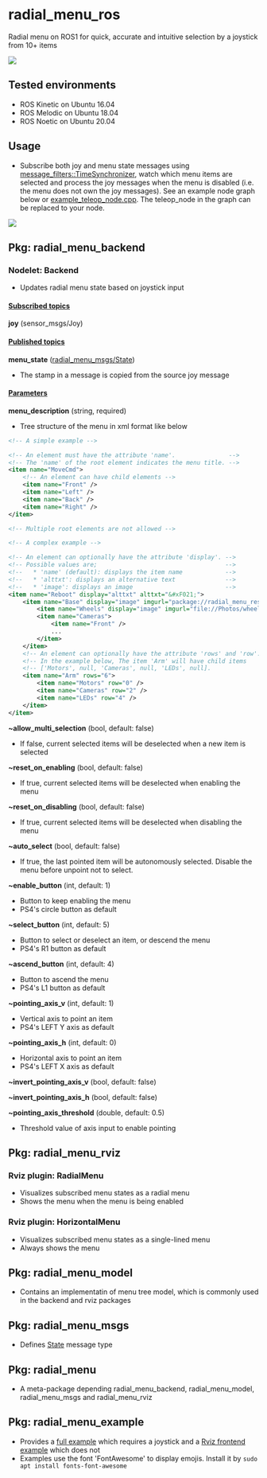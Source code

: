 # radial_menu_ros

Radial menu on ROS1 for quick, accurate and intuitive selection by a joystick from 10+ items

![](https://raw.githubusercontent.com/yoshito-n-students/radial_menu_ros/images/images/screenshot_v0_1_4.png)

## Tested environments
* ROS Kinetic on Ubuntu 16.04
* ROS Melodic on Ubuntu 18.04
* ROS Noetic on Ubuntu 20.04

## Usage
* Subscribe both joy and menu state messages using [message_filters::TimeSynchronizer](http://wiki.ros.org/message_filters#Time_Synchronizer), watch which menu items are selected and process the joy messages when the menu is disabled (i.e. the menu does not own the joy messages). See an example node graph below or [example_teleop_node.cpp](radial_menu_example/src/example_teleop_node.cpp). The teleop_node in the graph can be replaced to your node.

![](https://raw.githubusercontent.com/yoshito-n-students/radial_menu_ros/images/images/example_integration_v0_2_1.png)

## Pkg: radial_menu_backend
### Nodelet: Backend
* Updates radial menu state based on joystick input

#### <u>Subscribed topics</u>
**joy** (sensor_msgs/Joy)

#### <u>Published topics</u>
**menu_state** ([radial_menu_msgs/State](radial_menu_msgs/msg/State.msg))
* The stamp in a message is copied from the source joy message

#### <u>Parameters</u>
**menu_description** (string, required)
* Tree structure of the menu in xml format like below
```XML
<!-- A simple example -->

<!-- An element must have the attribute 'name'.               -->
<!-- The 'name' of the root element indicates the menu title. -->
<item name="MoveCmd">
    <!-- An element can have child elements -->
    <item name="Front" />
    <item name="Left" />
    <item name="Back" />
    <item name="Right" />
</item>

<!-- Multiple root elements are not allowed -->
```
```XML
<!-- A complex example -->

<!-- An element can optionally have the attribute 'display'. -->
<!-- Possible values are;                                    -->
<!--   * 'name' (default): displays the item name            -->
<!--   * 'alttxt': displays an alternative text              -->
<!--   * 'image': displays an image                          -->
<item name="Reboot" display="alttxt" alttxt="&#xF021;">
    <item name="Base" display="image" imgurl="package://radial_menu_resources/images/base.bmp">
        <item name="Wheels" display="image" imgurl="file://Photos/wheels.png" />
        <item name="Cameras">
            <item name="Front" />
            ...
        </item>
    </item>
    <!-- An element can optionally have the attribute 'rows' and 'row'. -->
    <!-- In the example below, The item 'Arm' will have child items     -->
    <!-- ['Motors', null, 'Cameras', null, 'LEDs', null].               -->
    <item name="Arm" rows="6">
        <item name="Motors" row="0" />
        <item name="Cameras" row="2" />
        <item name="LEDs" row="4" />
    </item>
</item>
```

**~allow_multi_selection** (bool, default: false)
* If false, current selected items will be deselected when a new item is selected

**~reset_on_enabling** (bool, default: false)
* If true, current selected items will be deselected when enabling the menu

**~reset_on_disabling** (bool, default: false)
* If true, current selected items will be deselected when disabling the menu

**~auto_select** (bool, default: false)
* If true, the last pointed item will be autonomously selected. Disable the menu before unpoint not to select.

**~enable_button** (int, default: 1)
* Button to keep enabling the menu
* PS4's circle button as default

**~select_button** (int, default: 5)
* Button to select or deselect an item, or descend the menu
* PS4's R1 button as default

**~ascend_button** (int, default: 4)
* Button to ascend the menu
* PS4's L1 button as default

**~pointing_axis_v** (int, default: 1)
* Vertical axis to point an item
* PS4's LEFT Y axis as default

**~pointing_axis_h** (int, default: 0)
* Horizontal axis to point an item
* PS4's LEFT X axis as default

**~invert_pointing_axis_v** (bool, default: false)

**~invert_pointing_axis_h** (bool, default: false)

**~pointing_axis_threshold** (double, default: 0.5)
* Threshold value of axis input to enable pointing

## Pkg: radial_menu_rviz
### Rviz plugin: RadialMenu
* Visualizes subscribed menu states as a radial menu
* Shows the menu when the menu is being enabled

### Rviz plugin: HorizontalMenu
* Visualizes subscribed menu states as a single-lined menu 
* Always shows the menu

## Pkg: radial_menu_model
* Contains an implementatin of menu tree model, which is commonly used in the backend and rviz packages

## Pkg: radial_menu_msgs
* Defines [State](radial_menu_msgs/msg/State.msg) message type

## Pkg: radial_menu
* A meta-package depending radial_menu_backend, radial_menu_model, radial_menu_msgs and radial_menu_rviz

## Pkg: radial_menu_example
* Provides a [full example](radial_menu_example/launch/example_full.launch) which requires a joystick and a [Rviz frontend example](radial_menu_example/launch/example_rviz.launch) which does not
* Examples use the font 'FontAwesome' to display emojis. Install it by `sudo apt install fonts-font-awesome` 